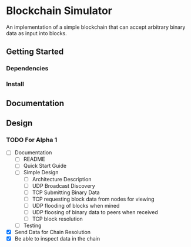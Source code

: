 # Blockchain Simulator
An implementation of a simple blockchain that can accept arbitrary binary data as input into blocks.

## Getting Started

### Dependencies

### Install

## Documentation

## Design

### TODO For Alpha 1
- [ ] Documentation
  - [ ] README
  - [ ] Quick Start Guide
  - [ ] Simple Design
  	- [ ] Architecture Description
	- [ ] UDP Broadcast Discovery
	- [ ] TCP Submitting Binary Data
	- [ ] TCP requesting block data from nodes for viewing
	- [ ] UDP flooding of blocks when mined
	- [ ] UDP floosing of binary data to peers when received
	- [ ] TCP block resolution
  - [ ] Testing
  
- [X] Send Data for Chain Resolution
- [X] Be able to inspect data in the chain
